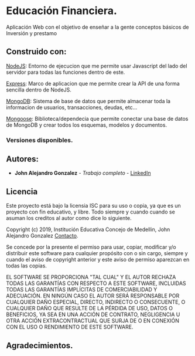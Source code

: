 # Educación Financiera.
Aplicación Web con el objetivo de enseñar a la gente conceptos básicos de Inversión y prestamo



## Construido con:

[NodeJS](https://nodejs.org/es/): Entorno de ejecucion que me permite usar Javascript del lado del servidor para todas las funciones dentro de este.

[Express](https://expressjs.com/): Marco de aplicacion que me permite crear la API de una forma sencilla dentro de NodeJS.

[MongoDB](https://www.mongodb.com/es): Sistema de base de datos que permite almacenar toda la informacion de usuarios, transacciones, deudas, etc...

[Mongoose](https://mongoosejs.com/): Biblioteca/dependecia que permite conectar una base de datos de MongoDB y crear todos los esquemas, modelos y documentos.

### Versiones disponibles.


## Autores:
* **John Alejandro Gonzalez** - *Trabajo completo* - [LinkedIn](https://www.linkedin.com/in/j84486b177/)
## Licencia
Este proyecto está bajo la licensia ISC para su uso o copia, ya que es un proyecto con fin educativo, y libre. Todo siempre y cuando cuando se asuman los creditos al autor como dice lo siguiente.

Copyright (c) 2019, Institución Educativa Concejo de Medellin, John Alejandro Gonzalez [Contacto](johnalejandrog.g4@gmail.com).

Se concede por la presente el permiso para usar, copiar, modificar y/o 
distribuir este software para cualquier propósito con o sin cargo, 
siempre y cuando el aviso de copyright anterior y este aviso de permiso 
aparezcan en todas las copias.

EL SOFTWARE SE PROPORCIONA "TAL CUAL" Y EL AUTOR RECHAZA TODAS LAS 
GARANTÍAS CON RESPECTO A ESTE SOFTWARE, INCLUIDAS TODAS LAS GARANTÍAS 
IMPLÍCITAS DE COMERCIABILIDAD Y ADECUACIÓN. EN NINGÚN CASO EL AUTOR SERÁ 
RESPONSABLE POR CUALQUIER DAÑO ESPECIAL, DIRECTO, INDIRECTO O CONSECUENTE, 
O CUALQUIER DAÑO QUE RESULTE DE LA PÉRDIDA DE USO, DATOS O BENEFICIOS, YA 
SEA EN UNA ACCIÓN DE CONTRATO, NEGLIGENCIA U OTRA ACCIÓN EXTRACONTRACTUAL
QUE SURJA DE O EN CONEXIÓN CON EL USO O RENDIMIENTO DE ESTE SOFTWARE.

## Agradecimientos.

